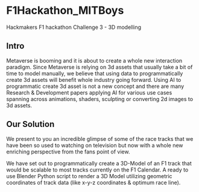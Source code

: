 # F1Hackathon_MITBoys
Hackmakers F1 hackathon Challenge 3 - 3D modelling

## Intro
Metaverse is booming and it is about to create a whole new interaction paradigm. Since Metaverse is relying on 3d assets that usually take a bit of time to model manually, we believe that using data to programmatically create 3d assets will benefit whole industry going forward. Using AI to programmatic create 3d asset is not a new concept and there are many Research & Development papers applying AI for various use cases spanning across animations, shaders, sculpting or converting 2d images to 3d assets.

## Our Solution
We present to you an incredible glimpse of some of the race tracks that we have been so used to watching on television but now with a whole new enriching perspective from the fans point of view.

We have set out to programmatically create a 3D-Model of an F1 track that would be scalable to most tracks currently on the F1 Calendar. A ready to use Blender Python script to render a 3D Model utilizing geometric coordinates of track data (like x-y-z coordinates & optimum race line).

